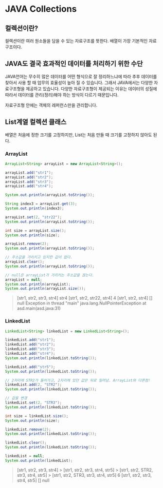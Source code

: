 # JAVA Collections

## 컬렉션이란?

컬렉션이란 여러 원소들을 담을 수 있는 자료구조를 뜻한다. 배열이 가장 기본적인 자료구조이다.

## JAVA도 결국 효과적인 데이터를 처리하기 위한 수단

JAVA언어는 무수히 많은 데이터를 어떤 형식으로 잘 정리하느냐에 따라 추후 데이터를 찾아서 사용 할 때 업무의 효율성이 높아 질 수 있습니다. 그래서 JAVA에서는 다양한 자료구조형을 제공하고 있습니다. 다양한 자료구조형이 제공되는 이유는 데이터의 성질에 따라서 데이터를 관리(정리)해야 하는 방식이 다르기 때문입니다.

자료구조형 안에는 객체의 레퍼런스만을 관리합니다.

## List계열 컬렉션 클래스

배열은 처음에 정한 크기를 고정하지만, List는 처음 만들 때 크기를 고정하지 않아도 된다.

### ArrayList

```java
ArrayList<String> arrayList = new ArrayList<String>();

arrayList.add("str1");
arrayList.add("str2");
arrayList.add("str3");
arrayList.add("str4");

System.out.println(arrayList.toString());

String index3 = arrayList.get(3);
System.out.println(index3);

arrayList.set(2, "str22");
System.out.println(arrayList.toString());

int size = arrayList.size();
System.out.println(size);

arrayList.remove(2);
System.out.println(arrayList.toString());

// 주소값을 가리키고 있지만 값이 없다.
arrayList.clear();
System.out.println(arrayList.toString());

// null은 arrayList가 가리키는 주소값을 끊는다.
arrayList = null;
System.out.println(arrayList);
System.out.println(arrayList.size());
```

> [str1, str2, str3, str4]
> str4
> [str1, str2, str22, str4]
> 4
> [str1, str2, str4]
> []
> null
> Exception in thread "main" java.lang.NullPointerException
> at asd.main(asd.java:31)

### LinkedList

```java
LinkedList<String> linkedList = new LinkedList<String>();

linkedList.add("str1");
linkedList.add("str2");
linkedList.add("str3");
linkedList.add("str4");
System.out.println(linkedList.toString());

linkedList.add("str5");
System.out.println(linkedList.toString());

// 2자리에 STR2가 들어가고, 2자리에 있던 값은 뒤로 밀려남. ArrayList와 다른점!
linkedList.add(2, "STR2");
System.out.println(linkedList.toString());

// 값을 변경
linkedList.set(2, "STR3");
System.out.println(linkedList.toString());

int size = linkedList.size();
System.out.println(size);

linkedList.remove(2);
System.out.println(linkedList.toString());

linkedList.clear();
System.out.println(linkedList.toString());

linkedList = null;
System.out.println(linkedList);
```

> [str1, str2, str3, str4] > [str1, str2, str3, str4, str5] > [str1, str2, STR2, str3, str4, str5] > [str1, str2, STR3, str3, str4, str5]
> 6
> [str1, str2, str3, str4, str5]
> []
> null
